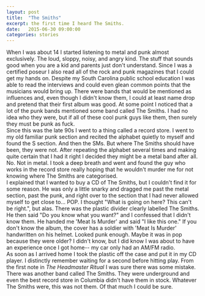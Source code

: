 ```yaml
---
layout: post
title:  "The Smiths"
excerpt: the first time I heard The Smiths.
date:   2015-06-30 09:00:00
categories: stories
---
```

When I was about 14 I started listening to metal and punk almost exclusively. The loud, sloppy, noisy, and angry kind. The stuff that sounds good when you are a kid and parents just don't understand. Since I was a certified poseur I also read all of the rock and punk magazines that I could get my hands on. Despite my South Carolina public school education I was able to read the interviews and could even glean common points that the musicians would bring up. There were bands that would be mentioned as influences and, even though I didn't know them, I could at least name drop and pretend that their first album was good. At some point I noticed that a lot of the punk bands mentioned some band called The Smiths. I had no idea who they were, but if all of these cool punk guys like them, then surely they must be punk as fuck.  
Since this was the late 90s I went to a thing called a record store. I went to my old familiar punk section and recited the alphabet quietly to myself and found the S section. And then the SMs. But where The Smiths should have been, they were not. After repeating the alphabet several times and making quite certain that I had it right I decided they might be a metal band after all. No. Not in metal. I took a deep breath and went and found the guy who works in the record store really hoping that he wouldn't murder me for not knowing where The Smiths are categorised.  
I explained that I wanted to buy a CD of The Smiths, but I couldn't find it for some reason. He was only a little snarky and dragged me past the metal section, past the punk, and right over to the section that I had never allowed myself to get close to... POP. I thought "What is going on here? This can't be right.", but alas. There was the plastic divider clearly labelled The Smiths. He then said "Do you know what you want?" and I confessed that I didn't know them. He handed me 'Meat Is Murder' and said "I like this one." If you don't know the album, the cover has a soldier with 'Meat Is Murder' handwritten on his helmet. Looked punk enough. Maybe it was in pop because they were older? I didn't know, but I did know I was about to have an experience once I got home-- my car only had an AM/FM radio.  
As soon as I arrived home I took the plastic off the case and put it in my CD player. I distinctly remember waiting for a second before hitting play. From the first note in *The Headmaster Ritual* I was sure there was some mistake. There was another band called The Smiths. They were underground and even the best record store in Columbia didn't have them in stock.  Whatever The Smiths were, this was not them. Of that much I could be sure.  
